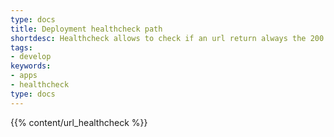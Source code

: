 ```yaml
---
type: docs
title: Deployment healthcheck path
shortdesc: Healthcheck allows to check if an url return always the 200 code.
tags:
- develop
keywords:
- apps
- healthcheck
type: docs
---
```


{{% content/url_healthcheck %}}
